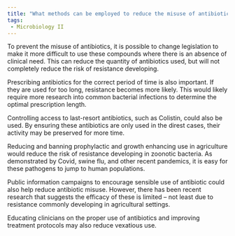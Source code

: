 ```yaml
---
title: "What methods can be employed to reduce the misuse of antibiotics?"
tags:
 - Microbiology II
---
```

To prevent the misuse of antibiotics, it is possible to change legislation to make it more difficult to use these compounds where there is an absence of clinical need. This can reduce the quantity of antibiotics used, but will not completely reduce the risk of resistance developing.  

Prescribing antibiotics for the correct period of time is also important. If they are used for too long, resistance becomes more likely. This would likely require more research into common bacterial infections to determine the optimal prescription length.  

Controlling access to last-resort antibiotics, such as Colistin, could also be used. By ensuring these antibiotics are only used in the direst cases, their activity may be preserved for more time.  

Reducing and banning prophylactic and growth enhancing use in agriculture would reduce the risk of resistance developing in zoonotic bacteria. As demonstrated by Covid, swine flu, and other recent pandemics, it is easy for these pathogens to jump to human populations.  

Public information campaigns to encourage sensible use of antibiotic could also help reduce antibiotic misuse. However, there has been recent research that suggests the efficacy of these is limited – not least due to resistance commonly developing in agricultural settings. 

Educating clinicians on the proper use of antibiotics and improving treatment protocols may also reduce vexatious use.
